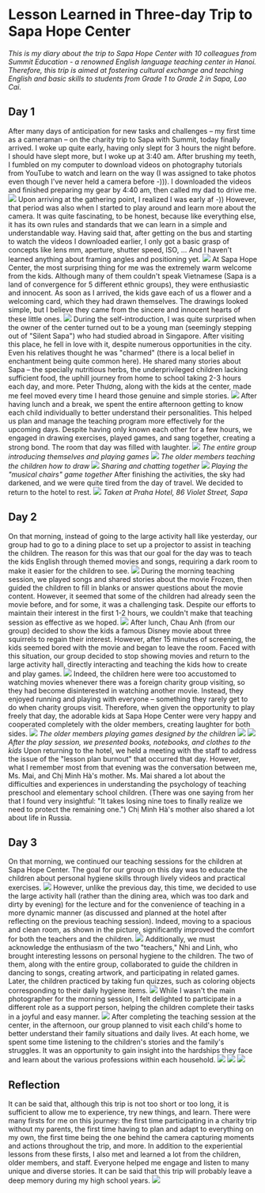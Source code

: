 # Lesson Learned in Three-day Trip to Sapa Hope Center


*This is my diary about the trip to Sapa Hope Center with 10 colleagues from Summit Education - a renowned English language teaching center in Hanoi. Therefore, this trip is aimed at fostering cultural exchange and teaching English and basic skills to students from Grade 1 to Grade 2 in Sapa, Lao Cai.*

## Day 1
After many days of anticipation for new tasks and challenges – my first time as a cameraman – on the charity trip to Sapa with Summit, today finally arrived. I woke up quite early, having only slept for 3 hours the night before. I should have slept more, but I woke up at 3:40 am. After brushing my teeth, I fumbled on my computer to download videos on photography tutorials from YouTube to watch and learn on the way (I was assigned to take photos even though I've never held a camera before -))). I downloaded the videos and finished preparing my gear by 4:40 am, then called my dad to drive me.
![](https://i.imgur.com/COekVwu.jpg)
Upon arriving at the gathering point, I realized I was early af -)) However, that period was also when I started to play around and learn more about the camera. It was quite fascinating, to be honest, because like everything else, it has its own rules and standards that we can learn in a simple and understandable way. Having said that, after getting on the bus and starting to watch the videos I downloaded earlier, I only got a basic grasp of concepts like lens mm, aperture, shutter speed, ISO, ... And I haven't learned anything about framing angles and positioning yet.
![](https://i.imgur.com/9Zkr5Vc.jpg)
At Sapa Hope Center, the most surprising thing for me was the extremely warm welcome from the kids. Although many of them couldn't speak Vietnamese (Sapa is a land of convergence for 5 different ethnic groups), they were enthusiastic and innocent. As soon as I arrived, the kids gave each of us a flower and a welcoming card, which they had drawn themselves. The drawings looked simple, but I believe they came from the sincere and innocent hearts of these little ones.
![](https://i.imgur.com/c2aw47u.jpg)
During the self-introduction, I was quite surprised when the owner of the center turned out to be a young man (seemingly stepping out of "Silent Sapa") who had studied abroad in Singapore. After visiting this place, he fell in love with it, despite numerous opportunities in the city. Even his relatives thought he was "charmed" (there is a local belief in enchantment being quite common here). He shared many stories about Sapa – the specially nutritious herbs, the underprivileged children lacking sufficient food, the uphill journey from home to school taking 2-3 hours each day, and more. Peter Thương, along with the kids at the center, made me feel moved every time I heard those genuine and simple stories.
![](https://i.imgur.com/HzyUwxP.jpg)
After having lunch and a break, we spent the entire afternoon getting to know each child individually to better understand their personalities. This helped us plan and manage the teaching program more effectively for the upcoming days. Despite having only known each other for a few hours, we engaged in drawing exercises, played games, and sang together, creating a strong bond. The room that day was filled with laughter.
![](https://i.imgur.com/K67tuV6.jpg)
*The entire group introducing themselves and playing games*
![](https://i.imgur.com/JyHSvCE.jpg)
*The older members teaching the children how to draw*
![](https://i.imgur.com/0S5M7Hj.jpg)
*Sharing and chatting together*
![](https://i.imgur.com/7iJYMw8.jpg)
*Playing the "musical chairs" game together*
After finishing the activities, the sky had darkened, and we were quite tired from the day of travel. We decided to return to the hotel to rest.
![](https://i.imgur.com/0m6c3lz.jpg)
*Taken at Praha Hotel, 86 Violet Street, Sapa*
## Day 2
On that morning, instead of going to the large activity hall like yesterday, our group had to go to a dining place to set up a projector to assist in teaching the children. The reason for this was that our goal for the day was to teach the kids English through themed movies and songs, requiring a dark room to make it easier for the children to see.
![](https://i.imgur.com/irSSXC1.jpg)
During the morning teaching session, we played songs and shared stories about the movie Frozen, then guided the children to fill in blanks or answer questions about the movie content. However, it seemed that some of the children had already seen the movie before, and for some, it was a challenging task. Despite our efforts to maintain their interest in the first 1-2 hours, we couldn't make that teaching session as effective as we hoped.
![](https://i.imgur.com/xXRWJPD.jpg)
After lunch, Chau Anh (from our group) decided to show the kids a famous Disney movie about three squirrels to regain their interest. However, after 15 minutes of screening, the kids seemed bored with the movie and began to leave the room. Faced with this situation, our group decided to stop showing movies and return to the large activity hall, directly interacting and teaching the kids how to create and play games.
![](https://i.imgur.com/89i9FNK.jpg)
Indeed, the children here were too accustomed to watching movies whenever there was a foreign charity group visiting, so they had become disinterested in watching another movie. Instead, they enjoyed running and playing with everyone – something they rarely get to do when charity groups visit. Therefore, when given the opportunity to play freely that day, the adorable kids at Sapa Hope Center were very happy and cooperated completely with the older members, creating laughter for both sides.
![](https://i.imgur.com/pu0ABmN.jpg)
*The older members playing games designed by the children*
![](https://i.imgur.com/oFa3KrA.jpg)
![](https://i.imgur.com/K727PrR.jpg)
*After the play session, we presented books, notebooks, and clothes to the kids*
Upon returning to the hotel, we held a meeting with the staff to address the issue of the "lesson plan burnout" that occurred that day. However, what I remember most from that evening was the conversation between me, Ms. Mai, and Chị Minh Hà's mother. Ms. Mai shared a lot about the difficulties and experiences in understanding the psychology of teaching preschool and elementary school children. (There was one saying from her that I found very insightful: "It takes losing nine toes to finally realize we need to protect the remaining one.") Chị Minh Hà's mother also shared a lot about life in Russia.
## Day 3
On that morning, we continued our teaching sessions for the children at Sapa Hope Center. The goal for our group on this day was to educate the children about personal hygiene skills through lively videos and practical exercises.
![](https://i.imgur.com/RMXa3Cu.jpg)
However, unlike the previous day, this time, we decided to use the large activity hall (rather than the dining area, which was too dark and dirty by evening) for the lecture and for the convenience of teaching in a more dynamic manner (as discussed and planned at the hotel after reflecting on the previous teaching session). Indeed, moving to a spacious and clean room, as shown in the picture, significantly improved the comfort for both the teachers and the children. 
![](https://i.imgur.com/gEfb303.jpg)
Additionally, we must acknowledge the enthusiasm of the two "teachers," Nhi and Linh, who brought interesting lessons on personal hygiene to the children. The two of them, along with the entire group, collaborated to guide the children in dancing to songs, creating artwork, and participating in related games. Later, the children practiced by taking fun quizzes, such as coloring objects corresponding to their daily hygiene items. 
![](https://i.imgur.com/aSidKIF.jpg)
While I wasn't the main photographer for the morning session, I felt delighted to participate in a different role as a support person, helping the children complete their tasks in a joyful and easy manner.
![](https://i.imgur.com/V09NwPZ.jpg)
After completing the teaching session at the center, in the afternoon, our group planned to visit each child's home to better understand their family situations and daily lives. At each home, we spent some time listening to the children's stories and the family's struggles. It was an opportunity to gain insight into the hardships they face and learn about the various professions within each household.
![](https://i.imgur.com/4jhyCUR.jpg)
![](https://i.imgur.com/CFhzHW7.jpg)
![](https://i.imgur.com/E92naDI.jpg)

## Reflection
It can be said that, although this trip is not too short or too long, it is sufficient to allow me to experience, try new things, and learn. There were many firsts for me on this journey: the first time participating in a charity trip without my parents, the first time having to plan and adapt to everything on my own, the first time being the one behind the camera capturing moments and actions throughout the trip, and more. In addition to the experiential lessons from these firsts, I also met and learned a lot from the children, older members, and staff. Everyone helped me engage and listen to many unique and diverse stories. It can be said that this trip will probably leave a deep memory during my high school years.
![](https://i.imgur.com/87qaQzc.jpg)

